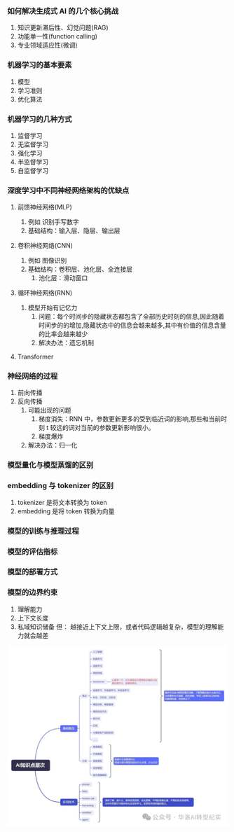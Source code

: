### 如何解决生成式 AI 的几个核心挑战

1. 知识更新滞后性、幻觉问题(RAG)
2. 功能单一性(function calling)
3. 专业领域适应性(微调)

### 机器学习的基本要素

1. 模型
2. 学习准则
3. 优化算法

### 机器学习的几种方式

1. 监督学习
2. 无监督学习
3. 强化学习
4. 半监督学习
5. 自监督学习

### 深度学习中不同神经网络架构的优缺点

1. 前馈神经网络(MLP)
   1. 例如 识别手写数字
   2. 基础结构：输入层、隐层、输出层
2. 卷积神经网络(CNN)
   1. 例如 图像识别
   2. 基础结构：卷积层、池化层、全连接层
      1. 池化层：滑动窗口
3. 循环神经网络(RNN)

   1. 模型开始有记忆力
      1. 问题：每个时间步的隐藏状态都包含了全部历史时刻的信息,因此随着时间步的的增加,隐藏状态中的信息会越来越多,其中有价值的信息含量的比率会越来越少
      2. 解决办法：遗忘机制

4. Transformer

### 神经网络的过程

1. 前向传播
2. 反向传播
   1. 可能出现的问题
      1. 梯度消失：RNN 中，参数更新更多的受到临近词的影响,那些和当前时刻 t 较远的词对当前的参数更新影响很小。
      2. 梯度爆炸
   2. 解决办法：归一化

### 模型量化与模型蒸馏的区别

### embedding 与 tokenizer 的区别

1. tokenizer 是将文本转换为 token
2. embedding 是将 token 转换为向量

### 模型的训练与推理过程

### 模型的评估指标

### 模型的部署方式

### 模型的边界约束

1. 理解能力
2. 上下文长度
3. 私域知识储备
   但： 越接近上下文上限，或者代码逻辑越复杂，模型的理解能力就会越差

![AI路线图](../../assets/images/AI路线图.webp "AI路线图")
